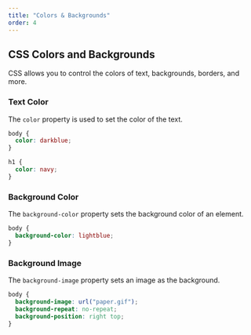 ```yaml
---
title: "Colors & Backgrounds"
order: 4
---
```


## CSS Colors and Backgrounds

CSS allows you to control the colors of text, backgrounds, borders, and more.

### Text Color

The `color` property is used to set the color of the text.

```css
body {
  color: darkblue;
}

h1 {
  color: navy;
}
```

### Background Color

The `background-color` property sets the background color of an element.

```css
body {
  background-color: lightblue;
}
```

### Background Image

The `background-image` property sets an image as the background.

```css
body {
  background-image: url("paper.gif");
  background-repeat: no-repeat;
  background-position: right top;
}
```